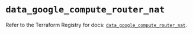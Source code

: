 # `data_google_compute_router_nat`

Refer to the Terraform Registry for docs: [`data_google_compute_router_nat`](https://registry.terraform.io/providers/hashicorp/google/5.26.0/docs/data-sources/compute_router_nat).
